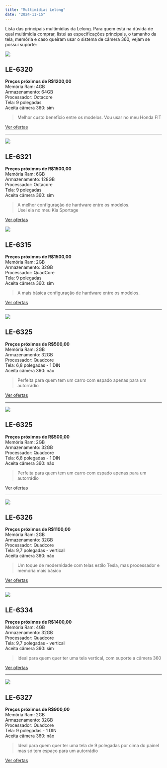 ```yaml
---
title: "Multimídias Lelong"
date: "2024-11-15"
---
```


Lista das principais multimídias da Lelong. Para quem está na dúvida de qual multimídia comprar, listei as especificações principais, o tamanho da tela, memória e caso queiram usar o sistema de câmera 360, vejam se possui suporte:

[![](https://garagemdomadeira.com/wp-content/uploads/2024/11/d_nq_np_2x_959756-mlu72722589751_112023-f.webp?w=880)](https://mercadolivre.com/sec/2xvZ4J6)

## LE-6320

**Preços próximos de R$1200,00**  
Memória Ram: 4GB  
Armazenamento: 64GB  
Processador: Octacore  
Tela: 9 polegadas  
Aceita câmera 360: sim

> Melhor custo benefício entre os modelos. Vou usar no meu Honda FIT

[Ver ofertas](https://mercadolivre.com/sec/2xvZ4J6)

* * *

[![](https://garagemdomadeira.com/wp-content/uploads/2024/11/d_nq_np_2x_822374-mlb75347830675_032024-f.webp?w=1024)](https://mercadolivre.com/sec/1nV1XUw)

## LE-6321

**Preços próximos de R$1500,00**  
Memória Ram: 6GB  
Armazenamento: 128GB  
Processador: Octacore  
Tela: 9 polegadas  
Aceita câmera 360: sim

> A melhor configuração de hardware entre os modelos.  
> Usei ela no meu Kia Sportage

[Ver ofertas](https://mercadolivre.com/sec/1nV1XUw)

[![](https://garagemdomadeira.com/wp-content/uploads/2024/11/d_nq_np_2x_873753-mlb77919343577_072024-f.webp?w=914)](https://mercadolivre.com/sec/1z5fCtN)

## LE-6315

**Preços próximos de R$1500,00**  
Memória Ram: 2GB  
Armazenamento: 32GB  
Processador: QuadCore  
Tela: 9 polegadas  
Aceita câmera 360: sim

> A mais básica configuração de hardware entre os modelos.  

[Ver ofertas](https://mercadolivre.com/sec/1z5fCtN)

* * *

[![](https://garagemdomadeira.com/wp-content/uploads/2024/11/d_nq_np_2x_862755-mlb74837851280_032024-f.webp?w=413)](https://mercadolivre.com/sec/1C97v3e)

## LE-6325

**Preços próximos de R$500,00**  
Memória Ram: 2GB  
Armazenamento: 32GB  
Processador: Quadcore  
Tela: 6,8 polegadas - 1 DIN  
Aceita câmera 360: não

> Perfeita para quem tem um carro com espado apenas para um autorrádio

[Ver ofertas](https://mercadolivre.com/sec/1C97v3e)

* * *

[![](https://garagemdomadeira.com/wp-content/uploads/2024/11/d_nq_np_2x_862755-mlb74837851280_032024-f.webp?w=413)](https://mercadolivre.com/sec/1C97v3e)

## LE-6325

**Preços próximos de R$500,00**  
Memória Ram: 2GB  
Armazenamento: 32GB  
Processador: Quadcore  
Tela: 6,8 polegadas - 1 DIN  
Aceita câmera 360: não

> Perfeita para quem tem um carro com espado apenas para um autorrádio

[Ver ofertas](https://mercadolivre.com/sec/1C97v3e)

* * *

[![](https://garagemdomadeira.com/wp-content/uploads/2024/11/d_nq_np_2x_925716-mlb74644167921_022024-f.webp?w=666)](https://mercadolivre.com/sec/2u8QRYf)

## LE-6326

**Preços próximos de R$1100,00**  
Memória Ram: 2GB  
Armazenamento: 32GB  
Processador: Quadcore  
Tela: 9,7 polegadas - vertical  
Aceita câmera 360: não

> Um toque de modernidade com telas estilo Tesla, mas processador e memória mais básico

[Ver ofertas](https://mercadolivre.com/sec/2u8QRYf)

* * *

[![](https://garagemdomadeira.wordpress.com/wp-content/uploads/2025/02/d_nq_np_2x_804622-mlb81537256624_012025-f-1.webp?w=963)](https://mercadolivre.com/sec/28pArDh)

## LE-6334

**Preços próximos de R$1400,00**  
Memória Ram: 4GB  
Armazenamento: 32GB  
Processador: Quadcore  
Tela: 9,7 polegadas - vertical  
Aceita câmera 360: sim

> Ideal para quem quer ter uma tela vertical, com suporte a câmera 360

[Ver ofertas](https://mercadolivre.com/sec/1GzdRQt)

* * *

[![](https://garagemdomadeira.com/wp-content/uploads/2024/11/d_nq_np_2x_922781-mlb79960262411_102024-f.webp?w=955)](https://mercadolivre.com/sec/28pArDh)

## LE-6327

**Preços próximos de R$900,00**  
Memória Ram: 2GB  
Armazenamento: 32GB  
Processador: Quadcore  
Tela: 9 polegadas - 1 DIN  
Aceita câmera 360: não

> Ideal para quem quer ter uma tela de 9 polegadas por cima do painel mas só tem espaço para um autorrádio

[Ver ofertas](https://mercadolivre.com/sec/28pArDh)
